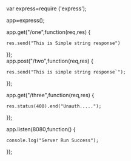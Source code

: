 
###


var express=require ('express');  
  
app=express();  
  
app.get("/one",function(req,res) {  
  
    res.send("This is Simple string response")  
});  
app.post("/two",function(req,res) {  
  
    res.send("This is simple string response`");  
});  
  
app.get("/three",function(req,res) {  
  
    res.status(400).end("Unauth.....");  
});  
  
  
  
  
app.listen(8080,function() {  
  
    console.log("Server Run Success");  
});